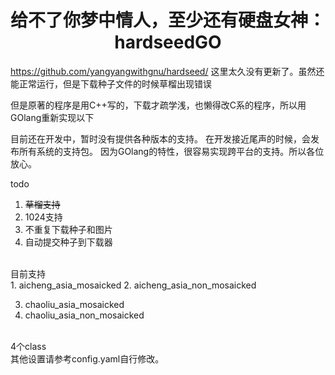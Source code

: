 <h1 align="center">给不了你梦中情人，至少还有硬盘女神：hardseedGO</h1>

https://github.com/yangyangwithgnu/hardseed/
这里太久没有更新了。虽然还能正常运行，但是下载种子文件的时候草榴出现错误

但是原著的程序是用C++写的，下载才疏学浅，也懒得改C系的程序，所以用GOlang重新实现以下

目前还在开发中，暂时没有提供各种版本的支持。
在开发接近尾声的时候，会发布所有系统的支持包。
因为GOlang的特性，很容易实现跨平台的支持。所以各位放心。
<br />

todo
<br />
1. ~~草榴支持~~
2. 1024支持
3. 不重复下载种子和图片
4. 自动提交种子到下载器
<br />
目前支持
<br />
1. aicheng_asia_mosaicked
2. aicheng_asia_non_mosaicked

3. chaoliu_asia_mosaicked
4. chaoliu_asia_non_mosaicked
<br />
4个class
<br />
其他设置请参考config.yaml自行修改。
<br />